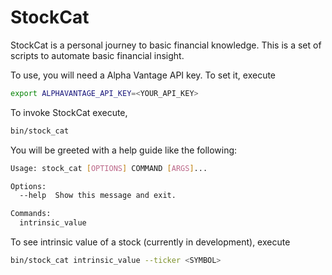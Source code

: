 # StockCat

StockCat is a personal journey to basic financial knowledge. This is a set of scripts
to automate basic financial insight.

To use, you will need a Alpha Vantage API key. To set it, execute
```bash
export ALPHAVANTAGE_API_KEY=<YOUR_API_KEY>
```

To invoke StockCat execute,
```bash
bin/stock_cat
```

You will be greeted with a help guide like the following:
```bash
Usage: stock_cat [OPTIONS] COMMAND [ARGS]...

Options:
  --help  Show this message and exit.

Commands:
  intrinsic_value
```

To see intrinsic value of a stock (currently in development), execute 
```bash
bin/stock_cat intrinsic_value --ticker <SYMBOL>
```
